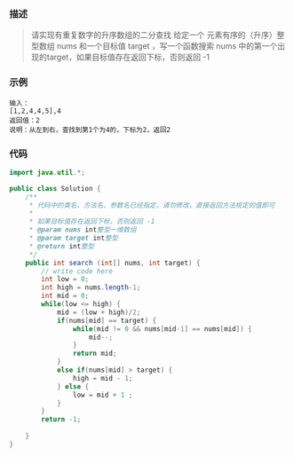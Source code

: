 ### 描述
>请实现有重复数字的升序数组的二分查找
给定一个 元素有序的（升序）整型数组 nums 和一个目标值 target  ，写一个函数搜索 nums 中的第一个出现的target，如果目标值存在返回下标，否则返回 -1

### 示例

    输入：
    [1,2,4,4,5],4
    返回值：2 
    说明：从左到右，查找到第1个为4的，下标为2，返回2

### 代码
```java
import java.util.*;

public class Solution {
    /**
     * 代码中的类名、方法名、参数名已经指定，请勿修改，直接返回方法规定的值即可
     *
     * 如果目标值存在返回下标，否则返回 -1
     * @param nums int整型一维数组 
     * @param target int整型 
     * @return int整型
     */
    public int search (int[] nums, int target) {
        // write code here
        int low = 0;
        int high = nums.length-1;
        int mid = 0;
        while(low <= high) {
            mid = (low + high)/2;
            if(nums[mid] == target) {
                while(mid != 0 && nums[mid-1] == nums[mid]) {
                    mid--;
                }
                return mid;
            }
            else if(nums[mid] > target) {
                high = mid - 1;
            } else {
                low = mid + 1 ;
            }
        }
        return -1;
        
    }
}
```
